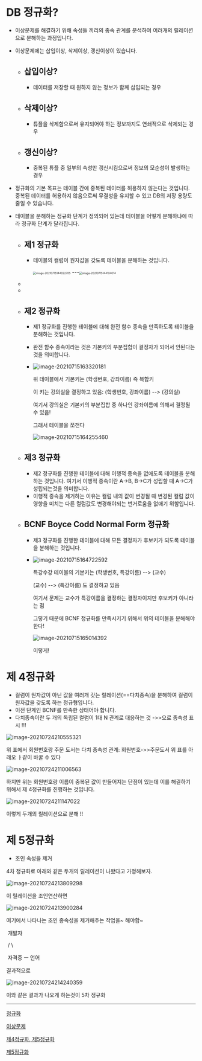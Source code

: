 # **DB 정규화?**

- 이상문제를 해결하기 위해 속성들 끼리의 종속 관계를 분석하여 여러개의 릴레이션으로 분해하는 과정입니다.

- 이상문제에는 삽입이상, 삭제이상, 갱신이상이 있습니다.

  - ## 삽입이상?

    - 데이터를 저장할 때 원하지 않는 정보가 함께 삽입되는 경우

  - ## 삭제이상?

    - 튜플을 삭제함으로써 유지되어야 하는 정보까지도 연쇄적으로 삭제되는 경우

  - ## 갱신이상?

    - 중복된 튜플 중 일부의 속성만 갱신시킴으로써 정보의 모순성이 발생하는 경우

    

- 정규화의 기본 목표는 테이블 간에 중복된 데이터를 허용하지 않는다는 것입니다. 중복된 데이터를 허용하지 않음으로써 무결성을 유지할 수 있고 DB의 저장 용량도 줄일 수 있습니다.

- 테이블을 분해하는 정규화 단계가 정의되어 있는데 테이블을 어떻게 분해하냐에 따라 정규화 단계가 달라집니다.

  - ## 제1 정규화

    - 테이블의 컬럼이 원자값을 갖도록 테이블을 분해하는 것입니다.

      <img src="../image/image-20210715144022705.png" alt="image-20210715144022705" style="zoom:50%;" /> ---<img src="../image/image-20210715144104014.png" alt="image-20210715144104014" style="zoom:50%;" />

  - 

  - 

  - ## 제2 정규화

    - 제1 정규화를 진행한 테이블에 대해 완전 함수 종속을 만족하도록 테이블을 분해하는 것입니다.

    - 완전 함수 종속이라는 것은 기본키의 부분집합이 결정자가 되어서 안된다는 것을 의미합니다.

    - ![image-20210715163320181](../image/image-20210715163320181.png)

      위 테이블에서 기본키는 (학생번호, 강좌이름) 즉 복합키

      이 키는 강의실을 결정하고 있음: (학생번호, 강좌이름) --> (강의실)

      여기서 강의실은 기본키의 부분집합 중 하나인 강좌이름에 의해서 결정될 수 있음!

      그래서 테이블을 쪼갠다

      ![image-20210715164255460](../image/image-20210715164255460.png)

  

  - ## 제3 정규화

    - 제2 정규화를 진행한 테이블에 대해 이행적 종속을 없애도록 테이블을 분해하는 것입니다. 여기서 이행적 종속이란 A->B, B->C가 성립할 때 A->C가 성립되는것을 의미합니다.
    - 이행적 종속을 제거하는 이유는 컬럼 내의 값이 변경될 때 변경된 컬럼 값이 영향을 미치는 다른 컬럼값도 변경해야되는 번거로움을 없애기 위함입니다.

  - ## BCNF Boyce Codd Normal Form 정규화

    - 제3 정규화를 진행한 테이블에 대해 모든 결정자가 후보키가 되도록 테이블을 분해하는 것입니다.

    - ![image-20210715164722592](../image/image-20210715164722592.png)

      특강수강 테이블의 기본키는 (학생번호, 특강이름) --> (교수)

      (교수) --> (특강이름) 도 결정하고 있음

      여기서 문제는 교수가 특강이름을 결정하는 결정자이지만 후보키가 아니라는 점

      그렇기 때문에 BCNF 정규화를 만족시키기 위해서 위의 테이블을 분해해야한다!

      ![image-20210715165014392](../image/image-20210715165014392.png)

      이렇게!



# **제 4정규화**

- 컬럼이 원자값이 아닌 값을 여러개 갖는 릴레이션(==다치종속)을 분해하여 컬럼이 원자값을 갖도록 하는 정규형입니다.
- 이전 단계인 BCNF를 만족한 상태어야 합니다.
- 다치종속이란 두 개의 독립된 컬럼이 1대 N 관계로 대응하는 것 ->>으로 종속성 표시 !!!

![image-20210724210555321](../image/image-20210724210555321.png)

위 표에서 회원번호랑 주문 도서는 다치 종속성 관계:  회원번호->>주문도서
위 표를 아래오 ㅏ같이 바꿀 수 있다

![image-20210724211006563](../image/image-20210724211006563.png)

하지만 위는 회원번호랑 이름이 중복된 값이 만들어지는 단점이 있는데 이를 해결하기 위해서 제 4정규화를 진행하는 것입니다.

![image-20210724211147022](../image/image-20210724211147022.png)

이렇게 두개의 릴레이션으로 분해 !!



# **제 5정규화**

- 조인 속성을 제거

4차 정규화로 아래와 같은 두개의 릴레이션이 나왔다고 가정해보자.

![image-20210724213809298](../image/image-20210724213809298.png)

이 릴레이션을 조인연산하면

![image-20210724213900284](../image/image-20210724213900284.png)

여기에서 나타나는 조인 종속성을 제거해주는 작업을~ 해야함~

​				  개발자

​            /						\

​	자격증			ㅡ			언어



결과적으로

![image-20210724214240359](../image/image-20210724214240359.png)

이와 같은 결과가 나오게 하는것이 5차 정규화







-----

[정규화](https://mangkyu.tistory.com/110)

[이상문제](https://nirsa.tistory.com/107)

[제4정규화, 제5정규화](https://zzozzomin08.tistory.com/12)

[제5정규화](https://nirsa.tistory.com/107)